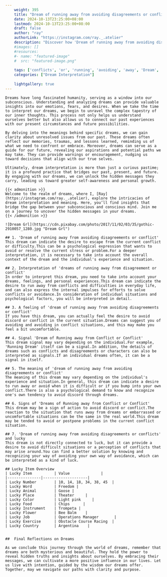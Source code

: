 ```yaml
---
    weight: 395
    title: "Dream of running away from avoiding disagreements or conflicts"  # Assuming 'title' column exists
    date: 2024-10-13T23:25:00+08:00
    lastmod: 2024-10-13T23:25:00+08:00
    draft: false
    author: "ray"
    authorLink: "https://instagram.com/ray._.atelier"
    description: "Discover how 'Dream of running away from avoiding disagreements or conflicts' can interpret your future and uncover its significant meanings in your life."
    #images: []
    #resources:
    #- name: "featured-image"
    #  src: "featured-image.png"
    
    tags: ['conflicts', 'or', 'running', 'avoiding', 'away', 'Dream', 'disagreements', 'from', 'of']
    categories: ["Dream Interpretation"]
    
    lightgallery: true
---
```

    
    Dreams have long fascinated humanity, serving as a window into our subconscious. Understanding and analyzing dreams can provide valuable insights into our emotions, fears, and desires. When we take the time to interpret our dreams, we begin to unravel the complex tapestry of our inner thoughts. This process not only helps us understand ourselves better but also allows us to connect our past experiences with our present circumstances and future possibilities.
    
    By delving into the meanings behind specific dreams, we can gain clarity about unresolved issues from our past. These dreams often reflect our memories, traumas, and lessons learned, reminding us of what we need to confront or embrace. Moreover, dreams can serve as a guide for our future, revealing our aspirations and potential paths we may take. They can provide warnings or encouragement, nudging us toward decisions that align with our true selves.
    
    Ultimately, dream interpretation is more than just a curious pastime; it is a profound practice that bridges our past, present, and future. By engaging with our dreams, we can unlock the hidden messages they carry, leading us toward greater self-awareness and personal growth.
    
    {{< admonition >}}
    Welcome to the realm of dreams, where I, [Ray](https://instagram.com/ray._.atelier), explore the intricacies of dream interpretation and meaning. Here, you’ll find insights that bridge the gap between your subconscious and conscious mind. Join me on a journey to uncover the hidden messages in your dreams.
    {{< /admonition >}}
    
    ![Dream Grl](https://cdn.pixabay.com/photo/2017/11/02/03/35/gothic-2910057_1280.jpg "Dream Grl")
    
    ## 1. 'Dream of running away from avoiding disagreements or conflict'
    This dream can indicate the desire to escape from the current conflict or difficulty.This can be a psychological expression that wants to avoid or resolve the current stress or problem.For a deeper interpretation, it is necessary to take into account the overall context of the dream and the individual's experience and situation.
    
    ## 2. Interpretation of 'dreams of running away from disagreement or conflict'
    In order to interpret this dream, you need to take into account your dreams, feelings, and personal experiences.This dream can indicate the desire to run away from conflicts and difficulties in everyday life, and can also express the internal impulses for efforts to solve conflicts or avoidance.In consideration of individual situations and psychological factors, you will be interpreted in detail.
    
    ## 3. A feeling of 'dream of running away from avoiding disagreements or conflict'
    If you have this dream, you can actually feel the desire to avoid discord or conflict in the current situation.Dreams can suggest you of avoiding and avoiding in conflict situations, and this may make you feel a bit uncomfortable.
    
    ## 4. Signal 'Dream of Running away from Conflict or Conflict'
    This dream signal may vary depending on the individual.For example, 'Running Dream' itself can be a signal.In addition, the details of dreams such as conflicts and disagreements or characters can also be interpreted as signals.If an individual dreams often, it can be a signal in itself.
    
    ## 5. The meaning of 'dream of running away from avoiding disagreements or conflict'
    The meaning of this dream may vary depending on the individual's experience and situation.In general, this dream can indicate a desire to run away or avoid when it is difficult or if you bump into your own conflict.There is also a psychological demand to know and recognize one's own tendency to avoid discord through dreams.
    
    ## 6. Signs of 'Dreams of Running away from Conflict or Conflict'
    This dream may be a sign of action to avoid discord or conflict.The reaction to the situation that runs away from dreams or embarrassed or uncomfortable situations can be the same in the real world.This dream may be tended to avoid or postpone problems in the current conflict situation.
    
    ## 7. 'Dream of running away from avoiding disagreements or conflicts' and lucky
    This dream is not directly connected to luck, but it can provide a desire to avoid difficult situations or a perception of conflicts that may arise around.You can find a better solution by knowing and recognizing your way of avoiding your own way of avoidance, which can be interpreted as a kind of luck.
    
    ## Lucky Item Overview
    | Lucky Item          | Value              |
    |---------------|--------------------|
    | Lucky Number        | 10, 14, 18, 34, 38, 45  |
    | Lucky Word          | Freedom |
    | Lucky Animal        | Goose |
    | Lucky Place         | Theater     |
    | Lucky Color         | Light pink     |
    | Lucky Food          | Chips      |
    | Lucky Instrument    | Trompeta |
    | Lucky Flower        | Bee Balm    |
    | Lucky Job           | Operations Manager       |
    | Lucky Exercise      | Obstacle Course Racing  |
    | Lucky Country       | Argentina    |
    
    
    ##  Final Reflections on Dreams
    
    As we conclude this journey through the world of dreams, remember that dreams are both mysterious and beautiful. They hold the power to reveal hidden truths and insights about ourselves. By embracing their messages, we can cultivate a more positive influence in our lives. Let us live with intention, guided by the wisdom our dreams offer. Together, may we navigate our paths with clarity and purpose.
    